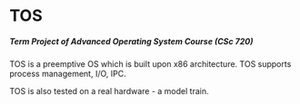 # TOS
##### Term Project of Advanced Operating System Course (CSc 720)

TOS is a preemptive OS which is built upon x86 architecture. TOS supports process management, I/O, IPC. 

TOS is also tested on a real hardware - a model train.
